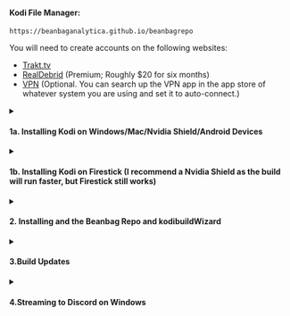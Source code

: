 
<summary><h4>Kodi File Manager:</h4></summary>
<code>https://beanbaganalytica.github.io/beanbagrepo</code>

You will need to create accounts on the following websites:

- [Trakt.tv](https://trakt.tv/)
- [RealDebrid](http://real-debrid.com/?id=7423788) (Premium; Roughly $20 for six months)
- [VPN](https://ref.nordvpn.com/HjrvXiZBJfX) (Optional. You can search up the VPN app in the app store of whatever system you are using and set it to auto-connect.)

<details>
<summary><h4>1a. Installing Kodi on Windows/Mac/Nvidia Shield/Android Devices</h4></summary>

1. **Windows**: Download Kodi within the Microsoft Store or by clicking [here](https://www.microsoft.com/store/productId/9NBLGGH4T892).
2. **MAC**: Download Kodi from the official website by clicking [here](https://kodi.tv/download/macos).
3. **Nvidia Shield/Android Devices**: Download Kodi within the Google Play Store or by clicking [here](https://play.google.com/store/apps/details?id=org.xbmc.kodi&hl=en_US&gl=US).
   - Recommended installation for Nvidia Shield/Android Devices: [SmartTubeNext](https://smarttubenext.com/android-tv-box/) (YouTube with SponsorBlock and Ad-Blocking)

</details>

<details>
<summary><h4>1b. Installing Kodi on Firestick (I recommend a Nvidia Shield as the build will run faster, but Firestick still works)</h4></summary>

1. Follow the guide located [here](https://smarttubenext.com/firestick/) through Step 12. 
   - I highly recommend following the entire guide above as it will have you install SmartTubeNext (YouTube with SponsorBlock and Ad-Blocking)
2. Within Downloader, go to the browser option. Within the URL field enter: <code>https://kodi.tv/download/android </code> and click **Go**.
3. Click on the **ARMV7A(32BIT)** download option.
4. A prompt will ask you if you want to install the application. Click **Install**.
</details>
<details>
<summary><h4>2. Installing and the Beanbag Repo and kodibuildWizard</h4></summary>

1. Enable Unknown Sources:
    1. Click the **Gearbox** in the top left
   2. Click **System** in the bottom right
   3. Click on **Add-ons** in the menu to the left
   4. Flip the switch for **Unknown Sources** to on and hit **Yes** when prompted
   5. Return to main menu by clicking back on your remote or backspace on keyboard


2. Add the **Beanbag Repo** to Kodi:
   1. From the main menu, click the **Gearbox** in the top left
   2. Click the **File Manager** in the top left
   3. Click on **Add Source**, then click on **None**
   4. In the prompt, type in <code>https://beanbaganalytica.github.io/beanbagrepo </code> and hit **OK** and hit **OK** once more
   5. Return to main menu by clicking back on your remote or backspace on keyboard
   6. Click the **Gearbox** in the top left
   7. Click the **Add-ons** in the top row
   8. Click **Install from zip file**
   9. Click the source **beanbagrepo** then click the **.zip** option


3. Install the **kodibuildWizard** and install the current build:
   1. Click the **Gearbox** in the top left
   2. Click the **Add-ons** in the top row
   3. Click **Install from repository**
   4. Click on *Beanbag Repo*
   5. Click **Program add-ons** then click **kodibuildWizard**
   6. Click **Install** and hit **OK** when prompted
   7. A prompt will show stating *"Since this is your first run..."*. If you are installing on Windows, select the additional item that says "Keep My playercorefactory.xml" then hit **Continue**. If you are on any other device, just hit **Continue**
   8. A prompt will show that states "Currently no build installed...". Click **Build Menu** and patiently let it load
   9. Once it has loaded, click **Install** at the bottom. **ONLY HIT INSTALL ONCE!** It will take a bit to load, but there are background processes running
   10. A prompt will appear asking you to download and install. Click **Yes,Install**. 
   11. It may look like nothing is happening, but after you hit **Yes, install** background processes will start running. Be patient
   12. There may be a prompt that says a couple errors have occurred, and it will ask if you want to view it. Just hit the **No** option. Be patient and background processes will keep running
   13. After waiting, a prompt will tell you that you need to Force Close Kodi. Hit **OK** and then reopen Kodi. The build is now installed


4. Add your Trakt.tv and Real-Debrid Accounts to the build:
   1. It will ask you to authorize your Trakt account. Hit no at this time, we will do this later. You may get this multiple times.
   2. It will also ask you to install Build Specific addons, hit yes and let it run. It will automatically install a couple needed program dependencies. If it says something failed, do not worry. It will attempt again after playing content for the first time.
   3. Now we can add the accounts. Go to the top right corner, click on the gear and select **Seren Settings** from the drop-down menu.
   4. Navigate to **Open Settings Menu** and click it
   5. In the menu on the left, navigate to **Accounts**
   6. In this menu, there will be an option to **Authenticate Trakt**, click it and follow the instructions to authenticate
   7. There is also an option to **Authenticate Real-Debrid**, click it and follow the instructions to authenticate

   
You now have everything you need to use the build! Go back to the main menu and play what ever you want. Use the Trakt.tv app to modify your watch history and add TV shows to your collection!
</details>

<details>
<summary><h4>3.Build Updates </h4></summary>

When I upload new builds you will receive a notification to update. Hit **Yes, Install** and be patient similar to the other steps. Background processes will run to install it. Your authentications will be saved, but you will be spammed to authenticate Trakt again after updating. Hit **No** to the prompts and install the build specific add-ons. Then close Kodi and reopen, you will be logged in to your accounts again.
</details>

<details>
<summary><h4>4.Streaming to Discord on Windows </h4></summary>

As long as Kodi is downloaded from the Microsoft Store you may add it by doing the following:
   
"Note: If the game does not appear, try manually adding your game by going to **User Settings > Game Activity > Add it!**

Unfortunately, if your game is not recognized by Game Detection, or through the process of manually adding it, then you will not be able to stream the game."
   
[Discord Documentation](https://support.discord.com/hc/en-us/articles/360040816151-Go-Live-and-Screen-Share#h_01EZZRFWPEJCBNGFKFJC8951H8)
